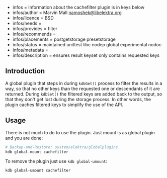 - infos = Information about the cachefilter plugin is in keys below
- infos/author = Marvin Mall <namoshek@libelektra.org>
- infos/licence = BSD
- infos/needs =
- infos/provides = filter
- infos/recommends =
- infos/placements = postgetstorage presetstorage
- infos/status = maintained unittest libc nodep global experimental nodoc
- infos/metadata =
- infos/description = ensures result keyset only contains requested keys

## Introduction

A global plugin that steps in during `kdbGet()` process to filter the results in a way, so that no other keys than the requested one or descendants of it are returned. During `kdbSet()` the filtered keys are added back to the output, so that they don't get lost during the storage process. In other words, the plugin caches filtered keys to simplify the use of the API.

## Usage

There is not much to do to use the plugin. Just mount is as global plugin and you are done:

```sh
# Backup-and-Restore: system/elektra/globalplugins
kdb global-mount cachefilter
```

To remove the plugin just use `kdb global-umount`:

```sh
kdb global-umount cachefilter
```

